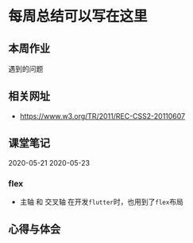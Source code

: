 # 每周总结可以写在这里

## 本周作业
遇到的问题
## 相关网址
- https://www.w3.org/TR/2011/REC-CSS2-20110607
## 课堂笔记
2020-05-21
2020-05-23
### flex
- 主轴 和 交叉轴
在开发`flutter`时，也用到了`flex`布局

## 心得与体会